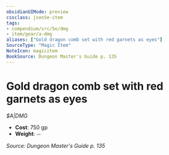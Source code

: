 ```yaml
---
obsidianUIMode: preview
cssclass: json5e-item
tags:
- compendium/src/5e/dmg
- item/gear/a-dmg
aliases: ["Gold dragon comb set with red garnets as eyes"]
SourceType: "Magic Item"
NoteIcon: magicitem
BookSource: Dungeon Master's Guide p. 135
---
```

# Gold dragon comb set with red garnets as eyes
*$A|DMG*  

- **Cost**: 750 gp
- **Weight**: ⏤

*Source: Dungeon Master's Guide p. 135*